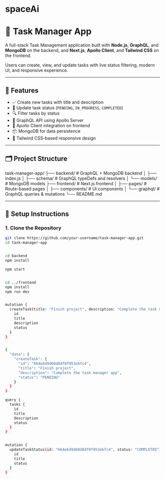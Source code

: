 # spaceAi

# 📝 Task Manager App

A full-stack Task Management application built with **Node.js**, **GraphQL**, and **MongoDB** on the backend, and **Next.js**, **Apollo Client**, and **Tailwind CSS** on the frontend.

Users can create, view, and update tasks with live status filtering, modern UI, and responsive experience.

---

## 📌 Features

- ✅ Create new tasks with title and description
- 🔄 Update task status (`PENDING`, `IN_PROGRESS`, `COMPLETED`)
- 🔍 Filter tasks by status
- 🚀 GraphQL API using Apollo Server
- 🧠 Apollo Client integration on frontend
- 📦 MongoDB for data persistence
- 🎨 Tailwind CSS-based responsive design

---

## 🗂️ Project Structure
task-manager-app/
├── backend/ # GraphQL + MongoDB backend
│ ├── index.js
│ ├── schema/ # GraphQL typeDefs and resolvers
│ └── models/ # MongoDB models
├── frontend/ # Next.js frontend
│ ├── pages/ # Route-based pages
│ ├── components/ # UI components
│ └── graphql/ # GraphQL queries & mutations
└── README.md




---

## 🔧 Setup Instructions

### 1. Clone the Repository

```bash
git clone https://github.com/your-username/task-manager-app.git
cd task-manager-app


cd backend
npm install

npm start


cd ../frontend
npm install
npm run dev


mutation {
  createTask(title: "Finish project", description: "Complete the task manager app") {
    id
    title
    description
    status
  }
}


{
  "data": {
    "createTask": {
      "id": "664e6d9d60d8df0f953ebfc4",
      "title": "Finish project",
      "description": "Complete the task manager app",
      "status": "PENDING"
    }
  }
}

query {
  tasks {
    id
    title
    description
    status
  }
}


mutation {
  updateTaskStatus(id: "664e6d9d60d8df0f953ebfc4", status: "COMPLETED") {
    id
    title
    status
  }
}

